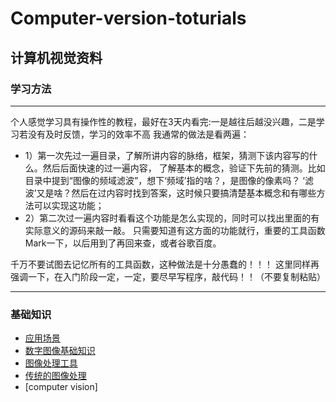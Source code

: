 # Computer-version-toturials
## 计算机视觉资料
### 学习方法
***
个人感觉学习具有操作性的教程，最好在3天内看完:一是越往后越没兴趣，二是学习若没有及时反馈，学习的效率不高
我通常的做法是看两遍：
 * 1）第一次先过一遍目录，了解所讲内容的脉络，框架，猜测下该内容写的什么。然后后面快速的过一遍内容，
  了解基本的概念，验证下先前的猜测。比如目录中提到“图像的频域滤波”，想下‘频域’指的啥？，是图像的像素吗？
  ‘滤波’又是啥？然后在过内容时找到答案，这时候只要搞清楚基本概念和有哪些方法可以实现这功能；
 * 2）第二次过一遍内容时看看这个功能是怎么实现的，同时可以找出里面的有实际意义的源码来敲一敲。
  只需要知道有这方面的功能就行，重要的工具函数Mark一下，以后用到了再回来查，或者谷歌百度。
  
千万不要试图去记忆所有的工具函数，这种做法是十分愚蠢的！！！
 这里同样再强调一下，在入门阶段一定，一定，要尽早写程序，敲代码！！（不要复制粘贴）
***
### 基础知识
* [应用场景](https://github.com/lukkyy/Computer-version-toturials/blob/master/toturials/%E5%BA%94%E7%94%A8%E5%9C%BA%E6%99%AF.md)
* [数字图像基础知识](https://github.com/lukkyy/Computer-version-toturials/blob/master/toturials/%E6%95%B0%E5%AD%97%E5%9B%BE%E5%83%8F%E5%9F%BA%E7%A1%80.md)
* [图像处理工具](https://github.com/lukkyy/Computer-version-toturials/blob/master/toturials/%E5%9B%BE%E5%83%8F%E5%A4%84%E7%90%86%E5%B7%A5%E5%85%B7.md)
* [传统的图像处理](https://github.com/lukkyy/Computer-version-toturials/blob/master/toturials/%E4%BC%A0%E7%BB%9F%E5%9B%BE%E5%83%8F%E5%A4%84%E7%90%86%E5%86%85%E5%AE%B9.md)
* [computer vision]
